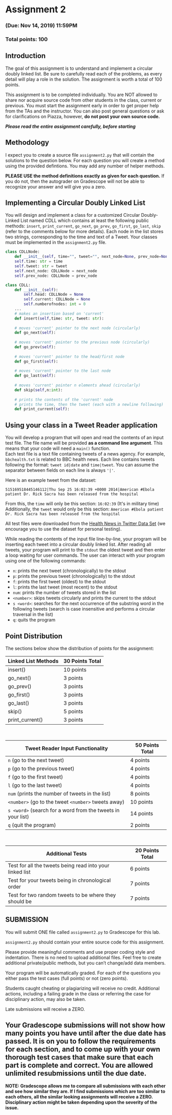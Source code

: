# Assignment 2

### (Due: Nov 14, 2019) 11:59PM

### Total points: 100

## Introduction

The goal of this assignment is to understand and implement a circular doubly linked list. Be sure to carefully read each of the problems, as every detail will play a role in the solution. The assignment is worth a total of 100 points.

This assignment is to be completed individually. You are NOT allowed to share nor acquire source code from other students in the class, current or previous. You must start the assignment early in order to get proper help from the TAs and the instructor. You can also post general questions or ask for clarifications on Piazza, however, **do not post your own source code.**

**_Please read the entire assignment carefully, before starting_**

## Methodology

I expect you to create a source file `assignment2.py` that will contain the solutions to the question below. For each question you will create a method using the provided defintions. You may add any number of helper methods.

**PLEASE USE the method definitions exactly as given for each question.** If you do not, then the autograder on Gradescope will not be able to recognize your answer and will give you a zero.

## Implementing a Circular Doubly Linked List

You will design and implement a class for a customized Circular Doubly-Linked List named CDLL which contains at least the following public methods: `insert`, `print_current`, `go_next`, `go_prev`, `go_first`, `go_last`, `skip` (refer to the comments below for more details). Each node in the list stores two strings, corresponding to the time and text of a Tweet. Your classes must be implemented in the `assignment2.py` file.

```python
class CDLLNode:
    def __init__(self, time="", tweet="", next_node=None, prev_node=None):
    self.time: str = time
    self.tweet: str = tweet
    self.next_node: CDLLNode = next_node
    self.prev_node: CDLLNode = prev_node
```

```python
class CDLL:
 	def __init__(self):
        self.head: CDLLNode = None
        self.current: CDLLNode = None
        self.numberofnodes: int = 0
	...
    # makes an insertion based on 'current'
    def insert(self,time: str, tweet: str):
    
    # moves 'current' pointer to the next node (circularly)
    def go_next(self):
    
    # moves 'current' pointer to the previous node (circularly)
    def go_prev(self):
    
    # moves 'current' pointer to the head/first node
    def go_first(self):
    
    # moves 'current' pointer to the last node
    def go_last(self):
    
    # moves 'current' pointer n elements ahead (circularly)
    def skip(self,n:int):
    
    # prints the contents of the 'current' node
    # prints the time, then the tweet (each with a newline following)
    def print_current(self):
```

## Using your class in a Tweet Reader application

You will develop a program that will open and read the contents of an input test file. The file name will be provided **as a command line argument**. This means that your code will need a `main()` function. <br>Each test file is a text file containing tweets of a news agency. For example, `bbchealth.txt` is related to BBC health news. Each line contains tweets following the format: `tweet id|date` and `time|tweet`. You can assume the separator between fields on each line is always `'|'`. 

Here is an example tweet from the dataset:

```
515169518445146112|Thu Sep 25 16:02:39 +0000 2014|American #Ebola patient Dr. Rick Sacra has been released from the hospital
```

From this, the `time` will only be this section: `16:02:39` (It's in military time)<br>
Additionally, the `tweet` would only be this section: `American #Ebola patient Dr. Rick Sacra has been released from the hospital`

All test files were downloaded from the [Health News in Twitter Data Set](https://archive.ics.uci.edu/ml/machine-learning-databases/00438/, "Data Set") (we encourage you to use the dataset for personal testing).

While reading the contents of the input file line-by-line, your program will be inserting each tweet into a circular doubly linked list. After reading all tweets, your program will print to the `stdout` the oldest tweet and then enter a loop waiting for user commands. The user can interact with your program using one of the following commands:

* `n`: prints the next tweet (chronologically) to the stdout
* `p`: prints the previous tweet (chronologically) to the stdout
* `f`: prints the first tweet (oldest) to the stdout
* `l`: prints the last tweet (most recent) to the stdout
* `num`: prints the number of tweets stored in the list
* `<number>`: skips tweets circularly and prints the current to the stdout
* `s <word>`: searches for the next occurrence of the substring word in the following tweets (search is case insensitive and performs a circular traversal in the list)
* `q`: quits the program

## Point Distribution

The sections below show the distribution of points for the assignment:

|**Linked List Methods** |**30 Points Total**|
|      ---      |       ---         |
|insert()       |     10 points     |
|go_next()      |     3 points      |
|go_prev()      |     3 points      |
|go_first()     |     3 points      |
|go_last()      |     3 points      |
|skip()         |     5 points      |
|print_current()|     3 points      |

<br>

|**Tweet Reader Input Functionality**                       |**50 Points Total**|
|      ---                                                  |       ---         |
|`n`    (go to the next tweet)                              |     4 points      |
|`p`    (go to the previous tweet)                          |     4 points      |
|`f`    (go to the first tweet)                             |     4 points      |
|`l`    (go to the last tweet)                              |     4 points      |
|`num`  (prints the number of tweets in the list)           |     8 points      |
|`<number>` (go to the tweet `<number>` tweets away)        |     10 points     |
|`s <word>` (search for a word from the tweets in your list)|     14 points     |
|`q` (quit the program)                                     |     2 points      |

<br>

|**Additional Tests**                                       |**20 Points Total**|
|      ---                                                  |       ---         |
|Test for all the tweets being read into your linked list   |     6 points      |
|Test for your tweets being in chronological order          |     7 points      |
|Test for two random tweets to be where they should be      |     7 points      |

## SUBMISSION

You will submit ONE file called `assignment2.py` to Gradescope for this lab.

`assignment2.py` should contain your entire source code for this assignment.

Please provide meaningful comments and use proper coding style and indentation. There is no need to upload additional files. Feel free to create additional private/public methods, but you can’t change/add data members.

Your program will be automatically graded. For each of the questions you either pass the test cases (full points) or not (zero points).

Students caught cheating or plagiarizing will receive no credit. Additional actions, including a failing grade in the class or referring the case for disciplinary action, may also be taken.

Late submissions will receive a ZERO.

## **Your Gradescope submissions will not show how many points you have until after the due date has passed. It is on you to follow the requirements for each section, and to come up with your own thorough test cases that make sure that each part is complete and correct. You are allowed unlimited resubmissions until the due date.**

**NOTE: Gradescope allows me to compare all submissions with each other and see how similar they are. If I find submissions which are too similar to each others, all the similar looking assignments will receive a ZERO. Disciplinary action might be taken depending upon the severity of the issue.**
